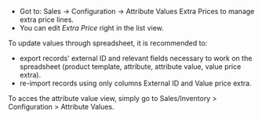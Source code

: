 - Got to: Sales -\> Configuration -\> Attribute Values Extra Prices to manage
  extra price lines.
- You can edit *Extra Price* right in the list view.

To update values through spreadsheet, it is recommended to:
- export records' external ID and relevant fields necessary to work on
  the spreadsheet (product template, attribute, attribute value, value
  price extra).
- re-import records using only columns External ID and Value price
  extra.

To acces the attribute value view, simply go to Sales/Inventory \>
Configuration \> Attribute Values.
